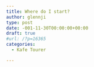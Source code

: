 ```yaml
---
title: Where do I start?
author: glennji
type: post
date: -001-11-30T00:00:00+00:00
draft: true
#url: /?p=16365
categories:
  - Kafe Tourer

---
```

